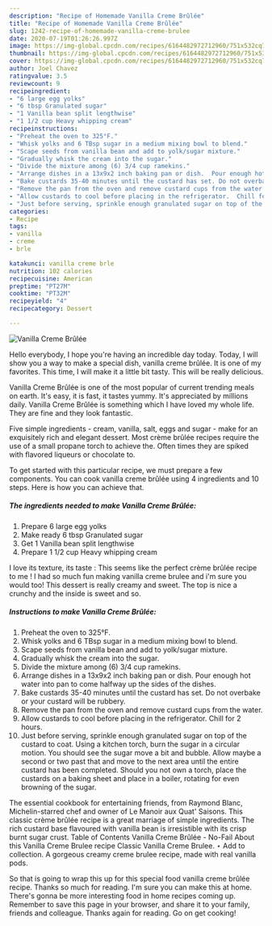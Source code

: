```yaml
---
description: "Recipe of Homemade Vanilla Creme Brûlée"
title: "Recipe of Homemade Vanilla Creme Brûlée"
slug: 1242-recipe-of-homemade-vanilla-creme-brulee
date: 2020-07-19T01:26:26.997Z
image: https://img-global.cpcdn.com/recipes/6164482972712960/751x532cq70/vanilla-creme-brulee-recipe-main-photo.jpg
thumbnail: https://img-global.cpcdn.com/recipes/6164482972712960/751x532cq70/vanilla-creme-brulee-recipe-main-photo.jpg
cover: https://img-global.cpcdn.com/recipes/6164482972712960/751x532cq70/vanilla-creme-brulee-recipe-main-photo.jpg
author: Joel Chavez
ratingvalue: 3.5
reviewcount: 9
recipeingredient:
- "6 large egg yolks"
- "6 tbsp Granulated sugar"
- "1 Vanilla bean split lengthwise"
- "1 1/2 cup Heavy whipping cream"
recipeinstructions:
- "Preheat the oven to 325°F."
- "Whisk yolks and 6 TBsp sugar in a medium mixing bowl to blend."
- "Scape seeds from vanilla bean and add to yolk/sugar mixture."
- "Gradually whisk the cream into the sugar."
- "Divide the mixture among (6) 3/4 cup ramekins."
- "Arrange dishes in a 13x9x2 inch baking pan or dish.  Pour enough hot water into pan to come halfway up the sides of the dishes."
- "Bake custards 35-40 minutes until the custard has set. Do not overbake or your custard will be rubbery."
- "Remove the pan from the oven and remove custard cups from the water."
- "Allow custards to cool before placing in the refrigerator.  Chill for 2 hours."
- "Just before serving, sprinkle enough granulated sugar on top of the custard to coat.  Using a kitchen torch, burn the sugar in a circular motion.  You should see the sugar move a bit and bubble.  Allow maybe a second or two past that and move to the next area until the entire custard has been completed.  Should you not own a torch, place the custards on a baking sheet and place in a boiler, rotating for even browning of the sugar."
categories:
- Recipe
tags:
- vanilla
- creme
- brle

katakunci: vanilla creme brle 
nutrition: 102 calories
recipecuisine: American
preptime: "PT27M"
cooktime: "PT32M"
recipeyield: "4"
recipecategory: Dessert

---
```



![Vanilla Creme Brûlée](https://img-global.cpcdn.com/recipes/6164482972712960/751x532cq70/vanilla-creme-brulee-recipe-main-photo.jpg)

Hello everybody, I hope you're having an incredible day today. Today, I will show you a way to make a special dish, vanilla creme brûlée. It is one of my favorites. This time, I will make it a little bit tasty. This will be really delicious.

Vanilla Creme Brûlée is one of the most popular of current trending meals on earth. It's easy, it is fast, it tastes yummy. It's appreciated by millions daily. Vanilla Creme Brûlée is something which I have loved my whole life. They are fine and they look fantastic.

Five simple ingredients - cream, vanilla, salt, eggs and sugar - make for an exquisitely rich and elegant dessert. Most crème brûlée recipes require the use of a small propane torch to achieve the. Often times they are spiked with flavored liqueurs or chocolate to.


To get started with this particular recipe, we must prepare a few components. You can cook vanilla creme brûlée using 4 ingredients and 10 steps. Here is how you can achieve that.

<!--inarticleads1-->

##### The ingredients needed to make Vanilla Creme Brûlée:

1. Prepare 6 large egg yolks
1. Make ready 6 tbsp Granulated sugar
1. Get 1 Vanilla bean split lengthwise
1. Prepare 1 1/2 cup Heavy whipping cream


I love its texture, its taste : This seems like the perfect crème brûlée recipe to me ! I had so much fun making vanilla creme brulee and i&#39;m sure you would too! This dessert is really creamy and sweet. The top is nice a crunchy and the inside is sweet and so. 

<!--inarticleads2-->

##### Instructions to make Vanilla Creme Brûlée:

1. Preheat the oven to 325°F.
1. Whisk yolks and 6 TBsp sugar in a medium mixing bowl to blend.
1. Scape seeds from vanilla bean and add to yolk/sugar mixture.
1. Gradually whisk the cream into the sugar.
1. Divide the mixture among (6) 3/4 cup ramekins.
1. Arrange dishes in a 13x9x2 inch baking pan or dish.  Pour enough hot water into pan to come halfway up the sides of the dishes.
1. Bake custards 35-40 minutes until the custard has set. Do not overbake or your custard will be rubbery.
1. Remove the pan from the oven and remove custard cups from the water.
1. Allow custards to cool before placing in the refrigerator.  Chill for 2 hours.
1. Just before serving, sprinkle enough granulated sugar on top of the custard to coat.  Using a kitchen torch, burn the sugar in a circular motion.  You should see the sugar move a bit and bubble.  Allow maybe a second or two past that and move to the next area until the entire custard has been completed.  Should you not own a torch, place the custards on a baking sheet and place in a boiler, rotating for even browning of the sugar.


The essential cookbook for entertaining friends, from Raymond Blanc, Michelin-starred chef and owner of Le Manoir aux Quat&#39; Saisons. This classic crème brûlée recipe is a great marriage of simple ingredients. The rich custard base flavoured with vanilla bean is irresistible with its crisp burnt sugar crust. Table of Contents Vanilla Creme Brûlée - No-Fail About this Vanilla Creme Brulee recipe Classic Vanilla Creme Brulee. ⋆ Add to collection. A gorgeous creamy creme brulee recipe, made with real vanilla pods. 

So that is going to wrap this up for this special food vanilla creme brûlée recipe. Thanks so much for reading. I'm sure you can make this at home. There's gonna be more interesting food in home recipes coming up. Remember to save this page in your browser, and share it to your family, friends and colleague. Thanks again for reading. Go on get cooking!

